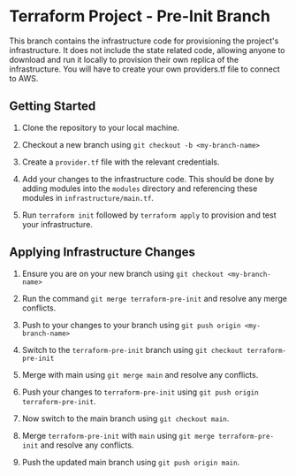 # Terraform Project - Pre-Init Branch

This branch contains the infrastructure code for provisioning the project's infrastructure. It does not include the state related code, allowing anyone to download and run it locally to provision their own replica of the infrastructure. You will have to create your own providers.tf file to connect to AWS.

## Getting Started

1. Clone the repository to your local machine.

2. Checkout a new branch using `git checkout -b <my-branch-name>`

3. Create a `provider.tf` file with the relevant credentials.

4. Add your changes to the infrastructure code. This should be done by adding modules into the `modules` directory and referencing these modules in `infrastructure/main.tf`.

5. Run `terraform init` followed by `terraform apply` to provision and test your infrastructure.

## Applying Infrastructure Changes

1. Ensure you are on your new branch using `git checkout <my-branch-name>`

2. Run the command `git merge terraform-pre-init` and resolve any merge conflicts.

3. Push to your changes to your branch using `git push origin <my-branch-name>`

4. Switch to the `terraform-pre-init` branch using `git checkout terraform-pre-init`

5. Merge with main using `git merge main` and resolve any conflicts.

6. Push your changes to `terraform-pre-init` using `git push origin terraform-pre-init`.

7. Now switch to the main branch using `git checkout main`.

8. Merge `terraform-pre-init` with `main` using `git merge terraform-pre-init` and resolve any conflicts.

9. Push the updated main branch using `git push origin main`.
